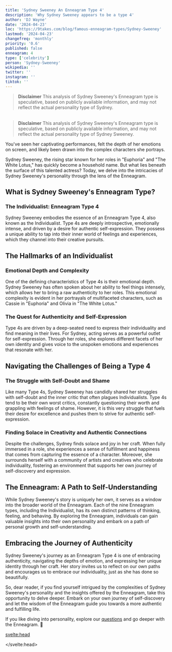```yaml
---
title: 'Sydney Sweeney An Enneagram Type 4'
description: 'Why Sydney Sweeney appears to be a type 4'
author: 'DJ Wayne'
date: '2024-04-23'
loc: 'https://9takes.com/blog/famous-enneagram-types/Sydney-Sweeney'
lastmod: '2024-04-23'
changefreq: 'monthly'
priority: '0.6'
published: false
enneagram: 4
type: ['celebrity']
person: 'Sydney-Sweeney'
wikipedia: ''
twitter: ''
instagram: ''
tiktok: ''
---
```


<!--
    childhood and upbringing
    first big success
    style habits and quirks that relate to their personality type
    stressful moments in their life and how they handled them
    comfort- moments in their life where they are doing well and killing it
-->
<!-- // keywords:  -->

<script>
	// import  PopCard  from "../../../lib/components/atoms/PopCard.svelte";
</script>



> **Disclaimer** This analysis of Sydney Sweeney's Enneagram type is speculative, based on publicly available information, and may not reflect the actual personality type of Sydney.

<div
	style="display: flex;
    justify-content: center;
    margin: 1rem 0;
	"
>
	<!-- <PopCard
		image={`/types/4s/${'Sydney-Sweeney'}.webp`}
		showIcon={false}
		displayText="Sydney Sweeney"
		subtext=""
	/> -->
</div>

> **Disclaimer** This analysis of Sydney Sweeney's Enneagram type is speculative, based on publicly available information, and may not reflect the actual personality type of Sydney Sweeney.


<p class="firstLetter">You've seen her captivating performances, felt the depth of her emotions on screen, and likely been drawn into the complex characters she portrays.</p>

Sydney Sweeney, the rising star known for her roles in "Euphoria" and "The White Lotus," has quickly become a household name. But what lies beneath the surface of this talented actress? Today, we delve into the intricacies of Sydney Sweeney's personality through the lens of the Enneagram.


## What is Sydney Sweeney's Enneagram Type?

### The Individualist: Enneagram Type 4

Sydney Sweeney embodies the essence of an Enneagram Type 4, also known as the Individualist. Type 4s are deeply introspective, emotionally intense, and driven by a desire for authentic self-expression. They possess a unique ability to tap into their inner world of feelings and experiences, which they channel into their creative pursuits.

## The Hallmarks of an Individualist

### Emotional Depth and Complexity

One of the defining characteristics of Type 4s is their emotional depth. Sydney Sweeney has often spoken about her ability to feel things intensely, which allows her to bring a raw authenticity to her roles. This emotional complexity is evident in her portrayals of multifaceted characters, such as Cassie in "Euphoria" and Olivia in "The White Lotus."

### The Quest for Authenticity and Self-Expression

Type 4s are driven by a deep-seated need to express their individuality and find meaning in their lives. For Sydney, acting serves as a powerful outlet for self-expression. Through her roles, she explores different facets of her own identity and gives voice to the unspoken emotions and experiences that resonate with her.

## Navigating the Challenges of Being a Type 4

### The Struggle with Self-Doubt and Shame

Like many Type 4s, Sydney Sweeney has candidly shared her struggles with self-doubt and the inner critic that often plagues Individualists. Type 4s tend to be their own worst critics, constantly questioning their worth and grappling with feelings of shame. However, it is this very struggle that fuels their desire for excellence and pushes them to strive for authentic self-expression.

### Finding Solace in Creativity and Authentic Connections

Despite the challenges, Sydney finds solace and joy in her craft. When fully immersed in a role, she experiences a sense of fulfillment and happiness that comes from capturing the essence of a character. Moreover, she surrounds herself with a community of artists and creatives who celebrate individuality, fostering an environment that supports her own journey of self-discovery and expression.

## The Enneagram: A Path to Self-Understanding

While Sydney Sweeney's story is uniquely her own, it serves as a window into the broader world of the Enneagram. Each of the nine Enneagram types, including the Individualist, has its own distinct patterns of thinking, feeling, and behaving. By exploring the Enneagram, individuals can gain valuable insights into their own personality and embark on a path of personal growth and self-understanding.

## Embracing the Journey of Authenticity

Sydney Sweeney's journey as an Enneagram Type 4 is one of embracing authenticity, navigating the depths of emotion, and expressing her unique identity through her craft. Her story invites us to reflect on our own paths and encourages us to embrace our individuality, just as she has done so beautifully.

So, dear reader, if you find yourself intrigued by the complexities of Sydney Sweeney's personality and the insights offered by the Enneagram, take this opportunity to delve deeper. Embark on your own journey of self-discovery and let the wisdom of the Enneagram guide you towards a more authentic and fulfilling life.

If you like diving into personality, explore our <a href="/questions" >questions</a> and go deeper with the Enneagram. 🚀

<svelte:head>

<script type="application/ld+json">

</script>

</svelte:head>

<style lang="scss"></style>
